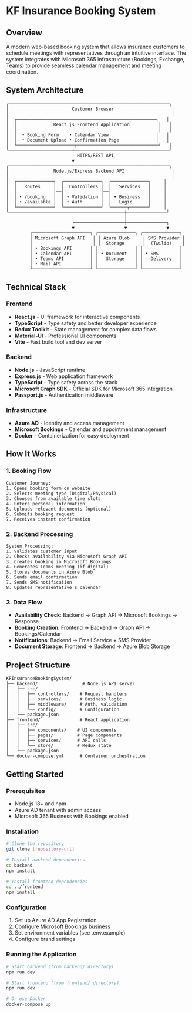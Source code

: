 # KF Insurance Booking System

## Overview
A modern web-based booking system that allows insurance customers to schedule meetings with representatives through an intuitive interface. The system integrates with Microsoft 365 infrastructure (Bookings, Exchange, Teams) to provide seamless calendar management and meeting coordination.

## System Architecture

```
┌─────────────────────────────────────────────────────────────┐
│                        Customer Browser                      │
│                                                              │
│  ┌─────────────────────────────────────────────────────┐   │
│  │              React.js Frontend Application           │   │
│  │                                                      │   │
│  │  • Booking Form    • Calendar View                  │   │
│  │  • Document Upload • Confirmation Page              │   │
│  └──────────────────────┬───────────────────────────────┘   │
└────────────────────────┼────────────────────────────────────┘
                         │ HTTPS/REST API
                         ▼
┌─────────────────────────────────────────────────────────────┐
│                 Node.js/Express Backend API                  │
│                                                              │
│  ┌──────────────┐  ┌──────────────┐  ┌──────────────┐     │
│  │   Routes     │  │  Controllers │  │   Services   │     │
│  │              │──│              │──│              │     │
│  │ • /booking   │  │ • Validation │  │ • Business   │     │
│  │ • /available │  │ • Auth       │  │   Logic      │     │
│  └──────────────┘  └──────────────┘  └──────┬───────┘     │
└────────────────────────────────────────────┼───────────────┘
                                             │
                         ┌───────────────────┼───────────────┐
                         ▼                   ▼               ▼
         ┌──────────────────────┐ ┌──────────────┐ ┌──────────────┐
         │ Microsoft Graph API   │ │ Azure Blob   │ │ SMS Provider │
         │                       │ │  Storage     │ │  (Twilio)    │
         │ • Bookings API       │ │              │ │              │
         │ • Calendar API       │ │ • Document   │ │ • SMS        │
         │ • Teams API          │ │   Storage    │ │   Delivery   │
         │ • Mail API           │ │              │ │              │
         └──────────────────────┘ └──────────────┘ └──────────────┘
```


## Technical Stack

### Frontend
- **React.js** - UI framework for interactive components
- **TypeScript** - Type safety and better developer experience
- **Redux Toolkit** - State management for complex data flows
- **Material-UI** - Professional UI components
- **Vite** - Fast build tool and dev server

### Backend
- **Node.js** - JavaScript runtime
- **Express.js** - Web application framework
- **TypeScript** - Type safety across the stack
- **Microsoft Graph SDK** - Official SDK for Microsoft 365 integration
- **Passport.js** - Authentication middleware

### Infrastructure
- **Azure AD** - Identity and access management
- **Microsoft Bookings** - Calendar and appointment management
- **Docker** - Containerization for easy deployment

## How It Works

### 1. Booking Flow
```
Customer Journey:
1. Opens booking form on website
2. Selects meeting type (Digital/Physical)
3. Chooses from available time slots
4. Enters personal information
5. Uploads relevant documents (optional)
6. Submits booking request
7. Receives instant confirmation
```

### 2. Backend Processing
```
System Processing:
1. Validates customer input
2. Checks availability via Microsoft Graph API
3. Creates booking in Microsoft Bookings
4. Generates Teams meeting (if digital)
5. Stores documents in Azure Blob
6. Sends email confirmation
7. Sends SMS notification
8. Updates representative's calendar
```

### 3. Data Flow
- **Availability Check**: Backend → Graph API → Microsoft Bookings → Response
- **Booking Creation**: Frontend → Backend → Graph API → Bookings/Calendar
- **Notifications**: Backend → Email Service + SMS Provider
- **Document Storage**: Frontend → Backend → Azure Blob Storage

## Project Structure
```
KFInsuranceBookingSystem/
├── backend/                 # Node.js API server
│   ├── src/
│   │   ├── controllers/    # Request handlers
│   │   ├── services/       # Business logic
│   │   ├── middleware/     # Auth, validation
│   │   └── config/         # Configuration
│   └── package.json
├── frontend/               # React application
│   ├── src/
│   │   ├── components/    # UI components
│   │   ├── pages/         # Page components
│   │   ├── services/      # API calls
│   │   └── store/         # Redux state
│   └── package.json
└── docker-compose.yml      # Container orchestration
```

## Getting Started

### Prerequisites
- Node.js 18+ and npm
- Azure AD tenant with admin access
- Microsoft 365 Business with Bookings enabled

### Installation
```bash
# Clone the repository
git clone [repository-url]

# Install backend dependencies
cd backend
npm install

# Install frontend dependencies
cd ../frontend
npm install
```

### Configuration
1. Set up Azure AD App Registration
2. Configure Microsoft Bookings business
3. Set environment variables (see .env.example)
4. Configure brand settings

### Running the Application
```bash
# Start backend (from backend/ directory)
npm run dev

# Start frontend (from frontend/ directory)
npm run dev

# Or use Docker
docker-compose up
```
